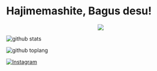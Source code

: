 <h1> Hajimemashite, Bagus desu! </h1>

<p align="center">
<img src="https://thumbs.gfycat.com/ImportantSafeBoutu-size_restricted.gif">


![github stats](https://github-readme-stats.vercel.app/api?username=yoihenken&show_icons=true)

![github toplang](https://github-readme-stats.vercel.app/api/top-langs/?username=yoihenken&layout=compact)

<a href="https://www.instagram.com/bagusbs22" target="_blank"><img src="https://img.shields.io/badge/Instagram-%23E4405F.svg?&style=flat-square&logo=instagram&logoColor=white" alt="Instagram"></a>
</p>
